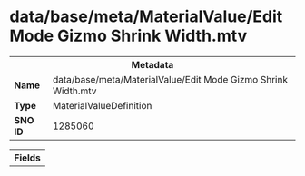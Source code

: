<h1>data/base/meta/MaterialValue/Edit Mode Gizmo Shrink Width.mtv</h1><table><tr><th colspan="100%">Metadata</th></tr><tr><td><b>Name</b></td><td>data/base/meta/MaterialValue/Edit Mode Gizmo Shrink Width.mtv</td></tr><tr><td><b>Type</b></td><td>MaterialValueDefinition</td></tr><tr><td><b>SNO ID</b></td><td>1285060</td></tr></table>

<table><tr><th colspan="100%">Fields</th></tr></table>

